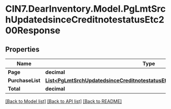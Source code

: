 # CIN7.DearInventory.Model.PgLmtSrchUpdatedsinceCreditnotestatusEtc200Response

## Properties

| Name             | Type                                                                                                                                                            | Description | Notes      |
| ---------------- | --------------------------------------------------------------------------------------------------------------------------------------------------------------- | ----------- | ---------- |
| **Page**         | **decimal**                                                                                                                                                     |             | [optional] |
| **PurchaseList** | [**List&lt;PgLmtSrchUpdatedsinceCreditnotestatusEtc200ResponsePurchaseListInner&gt;**](PgLmtSrchUpdatedsinceCreditnotestatusEtc200ResponsePurchaseListInner.md) |             | [optional] |
| **Total**        | **decimal**                                                                                                                                                     |             | [optional] |

[[Back to Model list]](../README.md#documentation-for-models) [[Back to API list]](../README.md#documentation-for-api-endpoints) [[Back to README]](../README.md)
